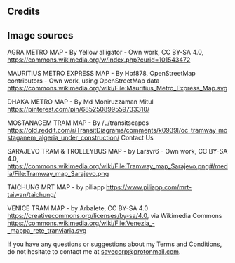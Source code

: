 ## Credits

## Image sources

AGRA METRO MAP - By Yellow alligator - Own work, CC BY-SA 4.0, https://commons.wikimedia.org/w/index.php?curid=101543472

MAURITIUS METRO EXPRESS MAP - By Hbf878, OpenStreetMap contributors - Own work, using OpenStreetMap data https://commons.wikimedia.org/wiki/File:Mauritius_Metro_Express_Map.svg

DHAKA METRO MAP - By Md Moniruzzaman Mitul https://pinterest.com/pin/685250899559733310/

MOSTANAGEM TRAM MAP - By /u/transitscapes https://old.reddit.com/r/TransitDiagrams/comments/k0939l/oc_tramway_mostaganem_algeria_under_construction/
Contact Us

SARAJEVO TRAM & TROLLEYBUS MAP - by Larsvr6 - Own work, CC BY-SA 4.0, https://commons.wikimedia.org/wiki/File:Tramway_map_Sarajevo.png#/media/File:Tramway_map_Sarajevo.png

TAICHUNG MRT MAP - by piliapp https://www.piliapp.com/mrt-taiwan/taichung/

VENICE TRAM MAP - by Arbalete, CC BY-SA 4.0 <https://creativecommons.org/licenses/by-sa/4.0>, via Wikimedia Commons https://commons.wikimedia.org/wiki/File:Venezia_-_mappa_rete_tranviaria.svg

If you have any questions or suggestions about my Terms and Conditions, do not hesitate to contact me at savecorp@protonmail.com. 

